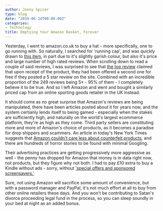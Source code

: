 ```yaml
---
author: Jonny Spicer
type: blog
date: "2019-06-24T00:00:00Z"
categories:
- Technology
title: Emptying Your Amazon Basket, Forever
---
```

Yesterday, I went to amazon.co.uk to buy a hat - more specifically, one to go running with. So naturally, I searched for 'running cap',
and was quickly drawn to [this item](https://www.amazon.co.uk/GADIEMENSS-Lightweight-Breathable-Outdoor-Running/dp/B07111ZHHG/ref=sr_1_7?keywords=running+cap&qid=1561380585&s=gateway&sr=8-7),
in part due to it's slightly garish colour, but also it's price and large number of high rated reviews. When scrolling down to read
a couple of said reviews, I was surprised to see that [the top review](https://www.amazon.co.uk/gp/customer-reviews/R2WYFI8JJK6IWV/ref=cm_cr_dp_d_rvw_ttl?ie=UTF8&ASIN=B07111ZHHG)
claimed that upon receipt of the product, they had been offered a second one for free if they posted a 5 star review on the site.
Combined with an incredible proportion of the 249 reviews being 5* - 95% of them - I completely believe it to be true. And so I left
Amazon and went and bought a similarly priced cap from an online sporting goods retailer in the UK instead.

It should come as no great surprise that Amazon's reviews are being manipulated, there have been articles posted about it for years now,
and the system certianly lends itself to being gamed - especially when the stakes are sufficiently high, and naturally on the world's
largest ecommerce platform, they're as high as they come. Third party sellers are constituting more and more of Amazon's choice of products,
as it becomes a paradise for drop shippers and scammers. An article in today's New York Times suggests that [Amazon couldn't care less
about counterfeit products](https://www.nytimes.com/2019/06/23/technology/amazon-domination-bookstore-books.html), and there are
hundreds of horror stories to be found with minimal Googling.

Their advertising practices are getting progressively more aggressive as well - the penny has dropped for Amazon that money is in
data right now, not products, but they figure why not both. I had to pay £10 extra to buy a Kindle without ads - sorry, without
['special offers and sponsored screensavers.'](https://www.amazon.co.uk/Amazon-Kindle-Paperwhite-Waterproof-Twice-Storage/dp/B07747FR44/ref=sr_1_1?keywords=kindle+paperwhite&qid=1561381354&s=gateway&sr=8-1)

Sure, not using Amazon will sacrifice some amount of convenience, but with a password manager and PayPal, it's not much effort
at all to buy from other online retailers these days. And you won't be contributing to Satan's divorce proceeding legal fund in
the process, so you can sleep soundly in your bed at night as an added bonus.
